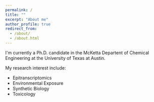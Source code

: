 ```yaml
---
permalink: /
title: ""
excerpt: "About me"
author_profile: true
redirect_from: 
  - /about/
  - /about.html
---
```


I'm currently a Ph.D. candidate in the McKetta Departent of Chemical Engineering at the University of Texas at Austin. 

My research interest include:

- Epitranscriptomics
- Environmental Exposure
- Synthetic Biology
- Toxicology
